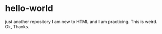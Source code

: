 # hello-world
just another repository
I am new to HTML and I am practicing. 
This is weird. Ok, Thanks.

